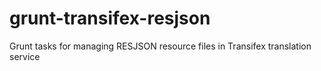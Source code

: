 grunt-transifex-resjson
=======================

Grunt tasks for managing RESJSON resource files in Transifex translation service
